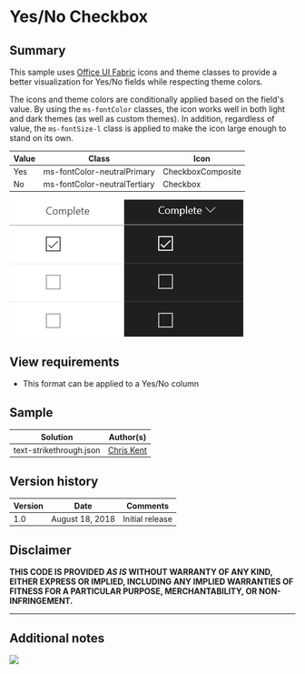 # Yes/No Checkbox

## Summary
This sample uses [Office UI Fabric](https://developer.microsoft.com/en-us/fabric) icons and theme classes to provide a better visualization for Yes/No fields while respecting theme colors.

The icons and theme colors are conditionally applied based on the field's value. By using the `ms-fontColor` classes, the icon works well in both light and dark themes (as well as custom themes). In addition, regardless of value, the `ms-fontSize-l` class is applied to make the icon large enough to stand on its own.

|Value|Class|Icon|
|---|---|---|
|Yes|ms-fontColor-neutralPrimary|CheckboxComposite|
|No|ms-fontColor-neutralTertiary|Checkbox|

![screenshot of the sample](./screenshot.PNG)

## View requirements
- This format can be applied to a Yes/No column

## Sample

Solution|Author(s)
--------|---------
text-strikethrough.json | [Chris Kent](https://twitter.com/thechriskent)

## Version history

Version|Date|Comments
-------|----|--------
1.0|August 18, 2018|Initial release

## Disclaimer
**THIS CODE IS PROVIDED *AS IS* WITHOUT WARRANTY OF ANY KIND, EITHER EXPRESS OR IMPLIED, INCLUDING ANY IMPLIED WARRANTIES OF FITNESS FOR A PARTICULAR PURPOSE, MERCHANTABILITY, OR NON-INFRINGEMENT.**

---

## Additional notes

<img src="https://telemetry.sharepointpnp.com/sp-dev-list-formatting/column-samples/yesno-checkbox" />
